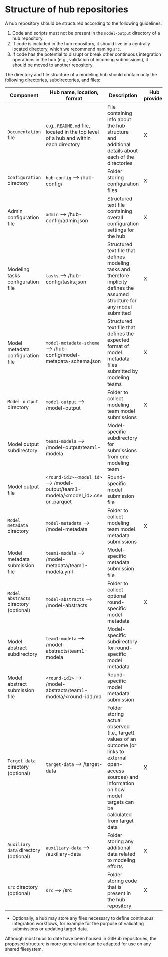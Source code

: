 # Structure of hub repositories

A hub repository should be structured according to the following guidelines:

1. Code and scripts must not be present in the `model-output` directory of a hub repository.
2. If code is included in the hub repository, it should live in a centrally located directory, which we recommend naming `src`.
3. If code has the potential to disrupt or break other continuous integration operations in the hub (e.g., validation of incoming submissions),
it should be moved to another repository. 


The directory and file structure of a modeling hub should contain only the following directories, subdirectories, and files:

| Component | Hub name, location, format | Description | Hub provides | Modeler provides |
| ------ | ------ | ------ | ------ | ------ | 
| `Documentation` file | e.g., `README.md` file, located in the top level of a hub and within each directory | File containing info about the hub structure and additional details about each of the directories| X |  |
| `Configuration` directory | `hub-config` --> /hub-config/ | Folder storing configuration files | X |  |
| Admin configuration file | `admin` --> /hub-config/admin.json | Structured text file containing overall configuration settings for the hub | X |  | 
| Modeling tasks configuration file | `tasks` --> /hub-config/tasks.json | Structured text file that defines modeling tasks and therefore implicity defines the assumed structure for any model submitted | X |  | 
| Model metadata configuration file | `model-metadata-schema` --> /hub-config/model-metadata-schema.json | Structured text file that defines the expected format of model metadata files submitted by modeling teams | X |  |  
| `Model output` directory | `model-output` --> /model-output | Folder to collect modeling team model submissions | X |  | 
| Model output subdirectory | `team1-modela` --> /model-output/team1-modela | Model-specific subdirectory for submissions from one modeling team |  | X | 
| Model output file | `<round-id1>-<model_id>` --> /model-output/team1-modela/<round-id1><model_id>.csv or .parquet| Round-specific model submission file |  | X | 
| `Model metadata` directory | `model-metadata` --> /model-metadata | Folder to collect modeling team model metadata submissions | X | | 
| Model metadata submission file | `team1-modela` --> /model-metadata/team1-modela.yml | Model-specific metadata submission file |  | X | 
| `Model abstracts` directory (optional) | `model-abstracts` --> /model-abstracts | Folder to collect optional round-specific model metadata | X |  | 
| Model abstract subdirectory | `team1-modela` --> /model-abstracts/team1-modela | Model-specific subdirectory for round-specific model metadata |  | X | 
| Model abstract submission file | `<round-id1>` --> /model-abstracts/team1-modela/<round-id1.md | Round-specific model metadata submission |  | X | 
| `Target data` directory (optional)| `target-data` --> /target-data| Folder storing actual observed (i.e., target) values of an outcome (or links to external open-access sources) and information on how  model targets can be calculated from target data | X | | 
| `Auxiliary data` directory (optional) | `auxiliary-data` --> /auxiliary-data | Folder storing any additional data related to modeling efforts | X |  | 
| `src` directory (optional) | `src` --> /src | Folder storing code that is present in the hub repository | X |  | 

* Optionally, a hub may store any files necessary to define continuous integration workflows, for example for the purpose of validating submissions or updating target data. 

Although most hubs to date have been housed in GitHub repositories, the proposed structure is more general and can be adapted for use on any shared filesystem. 

